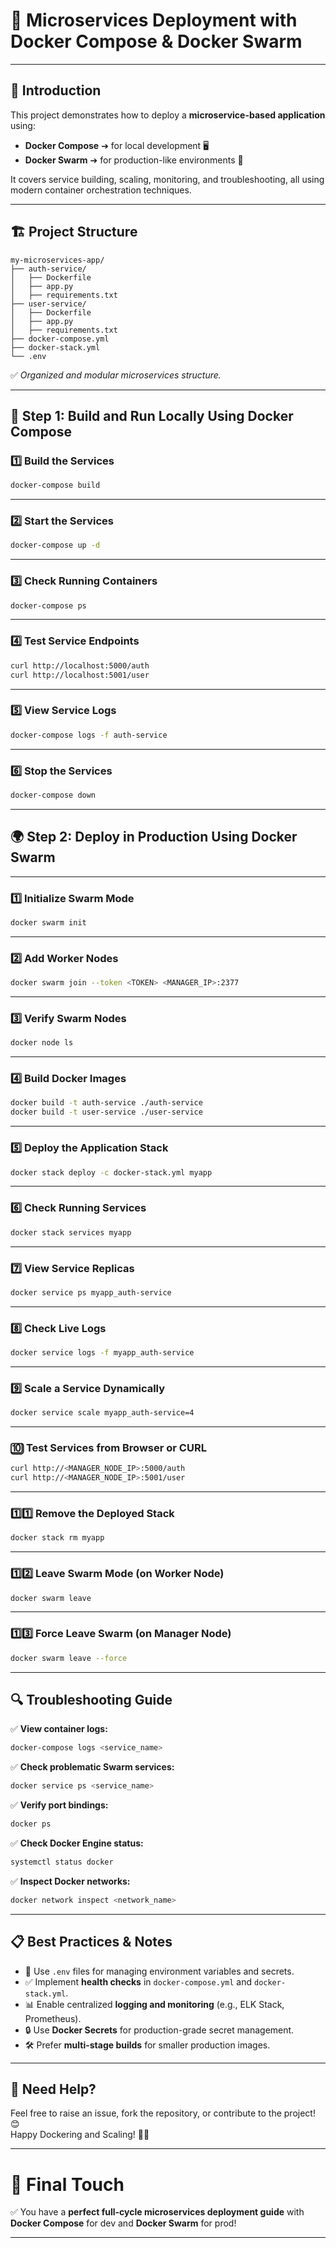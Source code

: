

# 🐳 Microservices Deployment with Docker Compose & Docker Swarm

---

## 📌 Introduction
This project demonstrates how to deploy a **microservice-based application** using:

- **Docker Compose** ➔ for local development 🖥️
- **Docker Swarm** ➔ for production-like environments 🚀

It covers service building, scaling, monitoring, and troubleshooting, all using modern container orchestration techniques.

---

## 🏗️ Project Structure

```
my-microservices-app/
├── auth-service/
│   ├── Dockerfile
│   ├── app.py
│   ├── requirements.txt
├── user-service/
│   ├── Dockerfile
│   ├── app.py
│   ├── requirements.txt
├── docker-compose.yml
├── docker-stack.yml
└── .env
```

✅ *Organized and modular microservices structure.*

---

## 🚀 Step 1: Build and Run Locally Using Docker Compose

### 1️⃣ Build the Services

```bash
docker-compose build
```


---

### 2️⃣ Start the Services

```bash
docker-compose up -d
```

---

### 3️⃣ Check Running Containers

```bash
docker-compose ps
```

---

### 4️⃣ Test Service Endpoints

```bash
curl http://localhost:5000/auth
curl http://localhost:5001/user
```

---

### 5️⃣ View Service Logs

```bash
docker-compose logs -f auth-service
```

---

### 6️⃣ Stop the Services

```bash
docker-compose down
```

---

## 🌍 Step 2: Deploy in Production Using Docker Swarm

---

### 1️⃣ Initialize Swarm Mode

```bash
docker swarm init
```

---

### 2️⃣ Add Worker Nodes

```bash
docker swarm join --token <TOKEN> <MANAGER_IP>:2377
```

---

### 3️⃣ Verify Swarm Nodes

```bash
docker node ls
```

---

### 4️⃣ Build Docker Images

```bash
docker build -t auth-service ./auth-service
docker build -t user-service ./user-service
```

---

### 5️⃣ Deploy the Application Stack

```bash
docker stack deploy -c docker-stack.yml myapp
```

---

### 6️⃣ Check Running Services

```bash
docker stack services myapp
```

---

### 7️⃣ View Service Replicas

```bash
docker service ps myapp_auth-service
```

---

### 8️⃣ Check Live Logs

```bash
docker service logs -f myapp_auth-service
```

---

### 9️⃣ Scale a Service Dynamically

```bash
docker service scale myapp_auth-service=4
```

---

### 🔟 Test Services from Browser or CURL

```bash
curl http://<MANAGER_NODE_IP>:5000/auth
curl http://<MANAGER_NODE_IP>:5001/user
```

---

### 1️⃣1️⃣ Remove the Deployed Stack

```bash
docker stack rm myapp
```

---

### 1️⃣2️⃣ Leave Swarm Mode (on Worker Node)

```bash
docker swarm leave
```

---

### 1️⃣3️⃣ Force Leave Swarm (on Manager Node)

```bash
docker swarm leave --force
```

---

## 🔍 Troubleshooting Guide

✅ **View container logs:**

```bash
docker-compose logs <service_name>
```

✅ **Check problematic Swarm services:**

```bash
docker service ps <service_name>
```

✅ **Verify port bindings:**

```bash
docker ps
```

✅ **Check Docker Engine status:**

```bash
systemctl status docker
```

✅ **Inspect Docker networks:**

```bash
docker network inspect <network_name>
```

---

## 📋 Best Practices & Notes

- 📄 Use `.env` files for managing environment variables and secrets.
- ✅ Implement **health checks** in `docker-compose.yml` and `docker-stack.yml`.
- 📊 Enable centralized **logging and monitoring** (e.g., ELK Stack, Prometheus).
- 🔒 Use **Docker Secrets** for production-grade secret management.
- 🛠 Prefer **multi-stage builds** for smaller production images.

---

## 🚨 Need Help?
Feel free to raise an issue, fork the repository, or contribute to the project! 😊  
Happy Dockering and Scaling! 🚀🐳

---

# 🎯 Final Touch
✅ You have a **perfect full-cycle microservices deployment guide** with **Docker Compose** for dev and **Docker Swarm** for prod!

---
